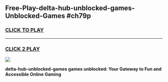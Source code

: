 
## Free-Play-delta-hub-unblocked-games-Unblocked-Games #ch79p
<h3>
<a href="https://news.freeplayer.one?title=delta-hub-unblocked-games&ref=8M">CLICK TO PLAY</a></h3>
<hr>

<h3>
<a href="https://news.freeplayer.one?title=delta-hub-unblocked-games&ref=8M">CLICK 2 PLAY</a>
  
</h3>

<a href="https://news.freeplayer.one?title=delta-hub-unblocked-games&ref=8M"><img src="https://clearcache.store/games.png"></a>


**delta-hub-unblocked-games games unblocked: Your Gateway to Fun and Accessible Online Gaming**
